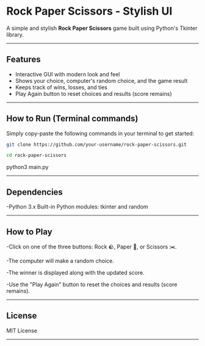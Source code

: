 # Rock Paper Scissors - Stylish UI

A simple and stylish **Rock Paper Scissors** game built using Python's Tkinter library.

---

## Features

- Interactive GUI with modern look and feel
- Shows your choice, computer's random choice, and the game result
- Keeps track of wins, losses, and ties
- Play Again button to reset choices and results (score remains)

---

## How to Run (Terminal commands)

Simply copy-paste the following commands in your terminal to get started:

```bash
git clone https://github.com/your-username/rock-paper-scissors.git
```

```bash
cd rock-paper-scissors

```


python3 main.py


---
## Dependencies
-Python 3.x
Built-in Python modules: tkinter and random

---
## How to Play
-Click on one of the three buttons: Rock 🪨, Paper 📄, or Scissors ✂️.

-The computer will make a random choice.

-The winner is displayed along with the updated score.

-Use the "Play Again" button to reset the choices and results (score remains).



---
## License
MIT License

---
